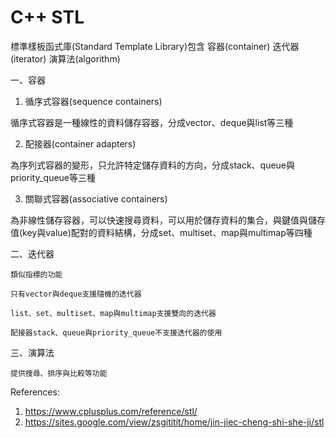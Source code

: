 # C++ STL

標準樣板函式庫(Standard Template Library)包含
   容器(container)
   迭代器(iterator)
   演算法(algorithm)

一、容器

   1. 循序式容器(sequence containers)

   循序式容器是一種線性的資料儲存容器，分成vector、deque與list等三種

   2. 配接器(container adapters)

   為序列式容器的變形，只允許特定儲存資料的方向，分成stack、queue與priority_queue等三種

   3. 關聯式容器(associative containers)

   為非線性儲存容器，可以快速搜尋資料，可以用於儲存資料的集合，與鍵值與儲存值(key與value)配對的資料結構，分成set、multiset、map與multimap等四種

二、迭代器

    類似指標的功能
    
    只有vector與deque支援隨機的迭代器
    
    list、set、multiset、map與multimap支援雙向的迭代器
    
    配接器stack、queue與priority_queue不支援迭代器的使用

三、演算法

    提供搜尋、排序與比較等功能

References:
1. https://www.cplusplus.com/reference/stl/
2. https://sites.google.com/view/zsgititit/home/jin-jiec-cheng-shi-she-ji/stl

